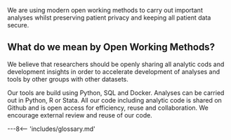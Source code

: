 
We are using modern open working methods to carry out important analyses whilst preserving patient privacy and keeping all patient data secure. 

## What do we mean by Open Working Methods?

We believe that researchers should be openly sharing all analytic cods and development insights in order to accelerate development of analyses and tools by other groups with other datasets. 

Our tools are build using Python, SQL and Docker. Analyses can be carried out in Python, R or Stata. 
All our code including analytic code is shared on Github and is open access for efficiency, reuse and collaboration. 
We encourage external review and reuse of our code. 



---8<-- 'includes/glossary.md'
